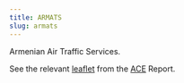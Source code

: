 ```yaml
---
title: ARMATS
slug: armats
---
```


Armenian Air Traffic Services.

See the relevant [leaflet][leaf] from the [ACE] Report.

[leaf]: /library/ace/ansp-factsheets/ARMATS.pdf "ACE Benchmarking Report Factsheet: ARMATS"

[ACE]: https://www.eurocontrol.int/sites/default/files/2022-06/eurocontrol-ace-2020-benchmarking-report.pdf "ACE 2020 Benchmarking Report"
